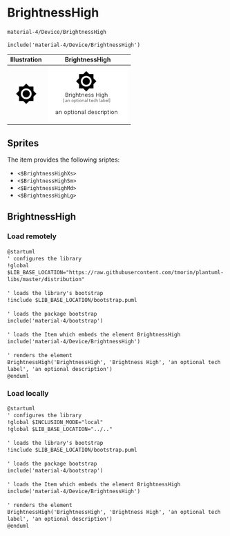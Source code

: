 # BrightnessHigh


```text
material-4/Device/BrightnessHigh
```

```text
include('material-4/Device/BrightnessHigh')
```



| Illustration | BrightnessHigh |
| :---: | :---: |
| ![illustration for Illustration](../../material-4/Device/BrightnessHigh.png) | ![illustration for BrightnessHigh](../../material-4/Device/BrightnessHigh.Local.png) |



## Sprites
The item provides the following sriptes:

- `<$BrightnessHighXs>`
- `<$BrightnessHighSm>`
- `<$BrightnessHighMd>`
- `<$BrightnessHighLg>`





## BrightnessHigh

### Load remotely
```plantuml
@startuml
' configures the library
!global $LIB_BASE_LOCATION="https://raw.githubusercontent.com/tmorin/plantuml-libs/master/distribution"

' loads the library's bootstrap
!include $LIB_BASE_LOCATION/bootstrap.puml

' loads the package bootstrap
include('material-4/bootstrap')

' loads the Item which embeds the element BrightnessHigh
include('material-4/Device/BrightnessHigh')

' renders the element
BrightnessHigh('BrightnessHigh', 'Brightness High', 'an optional tech label', 'an optional description')
@enduml
```

### Load locally
```plantuml
@startuml
' configures the library
!global $INCLUSION_MODE="local"
!global $LIB_BASE_LOCATION="../.."

' loads the library's bootstrap
!include $LIB_BASE_LOCATION/bootstrap.puml

' loads the package bootstrap
include('material-4/bootstrap')

' loads the Item which embeds the element BrightnessHigh
include('material-4/Device/BrightnessHigh')

' renders the element
BrightnessHigh('BrightnessHigh', 'Brightness High', 'an optional tech label', 'an optional description')
@enduml
```

